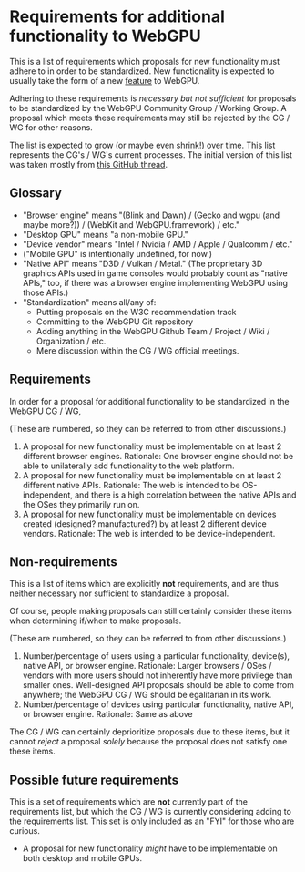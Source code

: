 # Requirements for additional functionality to WebGPU

This is a list of requirements which proposals for new functionality must adhere to in order to be standardized. New functionality is expected to usually take the form of a new [feature](https://gpuweb.github.io/gpuweb/#feature-index) to WebGPU.

Adhering to these requirements is _necessary but not sufficient_ for proposals to be standardized by the WebGPU Community Group / Working Group. A proposal which meets these requirements may still be rejected by the CG / WG for other reasons.

The list is expected to grow (or maybe even shrink!) over time. This list represents the CG's / WG's current processes. The initial version of this list was taken mostly from [this GitHub thread](https://github.com/gpuweb/gpuweb/issues/2310).

## Glossary

- "Browser engine" means "(Blink and Dawn) / (Gecko and wgpu (and maybe more?)) / (WebKit and WebGPU.framework) / etc."
- "Desktop GPU" means "a non-mobile GPU."
- "Device vendor" means "Intel / Nvidia / AMD / Apple / Qualcomm / etc."
- ("Mobile GPU" is intentionally undefined, for now.)
- "Native API" means "D3D / Vulkan / Metal." (The proprietary 3D graphics APIs used in game consoles would probably count as "native APIs," too, if there was a browser engine implementing WebGPU using those APIs.)
- "Standardization" means all/any of:
  - Putting proposals on the W3C recommendation track
  - Committing to the WebGPU Git repository
  - Adding anything in the WebGPU Github Team / Project / Wiki / Organization / etc.
  - Mere discussion within the CG / WG official meetings.

## Requirements

In order for a proposal for additional functionality to be standardized in the WebGPU CG / WG,

(These are numbered, so they can be referred to from other discussions.)
1. A proposal for new functionality must be implementable on at least 2 different browser engines. Rationale: One browser engine should not be able to unilaterally add functionality to the web platform.
2. A proposal for new functionality must be implementable on at least 2 different native APIs. Rationale: The web is intended to be OS-independent, and there is a high correlation between the native APIs and the OSes they primarily run on.
3. A proposal for new functionality must be implementable on devices created (designed? manufactured?) by at least 2 different device vendors. Rationale: The web is intended to be device-independent.

## Non-requirements

This is a list of items which are explicitly **not** requirements, and are thus neither necessary nor sufficient to standardize a proposal.

Of course, people making proposals can still certainly consider these items when determining if/when to make proposals.

(These are numbered, so they can be referred to from other discussions.)
1. Number/percentage of users using a particular functionality, device(s), native API, or browser engine. Rationale: Larger browsers / OSes / vendors with more users should not inherently have more privilege than smaller ones. Well-designed API proposals should be able to come from anywhere; the WebGPU CG / WG should be egalitarian in its work.
2. Number/percentage of devices using particular functionality, native API, or browser engine. Rationale: Same as above

The CG / WG can certainly deprioritize proposals due to these items, but it cannot _reject_ a proposal _solely_ because the proposal does not satisfy one these items.

## Possible future requirements

This is a set of requirements which are **not** currently part of the requirements list, but which the CG / WG is currently considering adding to the requirements list. This set is only included as an "FYI" for those who are curious.

- A proposal for new functionality _might_ have to be implementable on both desktop and mobile GPUs.
